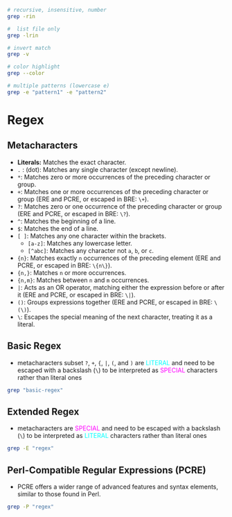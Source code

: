 
```sh
# recursive, insensitive, number
grep -rin

#  list file only 
grep -lrin

# invert match
grep -v 

# color highlight
grep --color

# multiple patterns (lowercase e)
grep -e "pattern1" -e "pattern2"
```

# Regex


## Metacharacters
- **Literals:** Matches the exact character.
- `.` : (dot): Matches any single character (except newline).
- `*`: Matches zero or more occurrences of the preceding character or group.
- `+`: Matches one or more occurrences of the preceding character or group (ERE and PCRE, or escaped in BRE: `\+`).
- `?`: Matches zero or one occurrence of the preceding character or group (ERE and PCRE, or escaped in BRE: `\?`).
- `^`: Matches the beginning of a line.
- `$`: Matches the end of a line.
- `[ ]`: Matches any one character within the brackets.
    - `[a-z]`: Matches any lowercase letter.
    - `[^abc]`: Matches any character not `a`, `b`, or `c`.
- `{n}`: Matches exactly `n` occurrences of the preceding element (ERE and PCRE, or escaped in BRE: `\{n\}`).
- `{n,}`: Matches `n` or more occurrences.
- `{n,m}`: Matches between `n` and `m` occurrences.
- `|`: Acts as an OR operator, matching either the expression before or after it (ERE and PCRE, or escaped in BRE: `\|`).
- `()`: Groups expressions together (ERE and PCRE, or escaped in BRE: `\(\)`).
- `\`: Escapes the special meaning of the next character, treating it as a literal.

## Basic Regex
-  metacharacters subset `?`, `+`, `{`, `|`, `(`, and `)` are <font color="cyan">LITERAL</font> and need to be escaped with a backslash (`\`) to be interpreted as <font color="magenta">SPECIAL</font> characters rather than literal ones
```sh
grep "basic-regex"
```

## Extended Regex
 - metacharacters are <font color="magenta">SPECIAL</font> and need to be escaped with a backslash (`\`) to be interpreted as <font color="cyan">LITERAL</font> characters rather than literal ones
```sh
grep -E "regex"
```

## Perl-Compatible Regular Expressions (PCRE)
- PCRE offers a wider range of advanced features and syntax elements, similar to those found in Perl.
```sh
grep -P "regex"
```